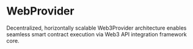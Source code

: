 # WebProvider
Decentralized, horizontally scalable Web3Provider architecture enables seamless smart contract execution via Web3 API integration framework core.
